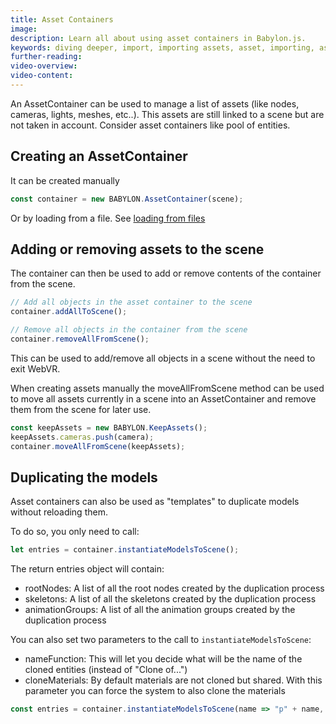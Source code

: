 ```yaml
---
title: Asset Containers
image:
description: Learn all about using asset containers in Babylon.js.
keywords: diving deeper, import, importing assets, asset, importing, asset containers
further-reading:
video-overview:
video-content:
---
```


An AssetContainer can be used to manage a list of assets (like nodes, cameras, lights, meshes, etc..). This assets are still linked to a scene but are not taken in account. Consider asset containers like pool of entities.

## Creating an AssetContainer

It can be created manually

```javascript
const container = new BABYLON.AssetContainer(scene);
```

Or by loading from a file. See [loading from files](/features/featuresDeepDive/importers/loadingFileTypes)

## Adding or removing assets to the scene

The container can then be used to add or remove contents of the container from the scene.

```javascript
// Add all objects in the asset container to the scene
container.addAllToScene();

// Remove all objects in the container from the scene
container.removeAllFromScene();
```

<Playground id="#5NFRVE#1" title="Asset Container Adding and Removing Assets" description="Simple Example of adding and removing asset container assets into your scene." image="/img/playgroundsAndNMEs/divingDeeperAssetContainer1.jpg"/>

This can be used to add/remove all objects in a scene without the need to exit WebVR. <Playground id="#JA1ND3#48" title="Asset Container Adding and Removing Assets in WebVR" description="Simple Example of adding and removing asset container assets into your WebVR scene." image="/img/playgroundsAndNMEs/divingDeeperAssetContainer2.jpg"/>

When creating assets manually the moveAllFromScene method can be used to move all assets currently in a scene into an AssetContainer and remove them from the scene for later use.

```javascript
const keepAssets = new BABYLON.KeepAssets();
keepAssets.cameras.push(camera);
container.moveAllFromScene(keepAssets);
```

<Playground id="#5NFRVE#3" title="Moving Assets Into an Asset Container" description="Simple Example of moving assets in a scene into an asset container."/>

## Duplicating the models

Asset containers can also be used as "templates" to duplicate models without reloading them.

To do so, you only need to call:

```javascript
let entries = container.instantiateModelsToScene();
```

The return entries object will contain:

- rootNodes: A list of all the root nodes created by the duplication process
- skeletons: A list of all the skeletons created by the duplication process
- animationGroups: A list of all the animation groups created by the duplication process

<Playground id="#S7E00P" title="Instantiating Asset Container Assets" description="Simple Example of using asset containers as templates to duplicate assets in a scene." image="/img/playgroundsAndNMEs/divingDeeperAssetContainer3.jpg"/>

You can also set two parameters to the call to `instantiateModelsToScene`:

- nameFunction: This will let you decide what will be the name of the cloned entities (instead of "Clone of...")
- cloneMaterials: By default materials are not cloned but shared. With this parameter you can force the system to also clone the materials

```javascript
const entries = container.instantiateModelsToScene(name => "p" + name, true);
```
